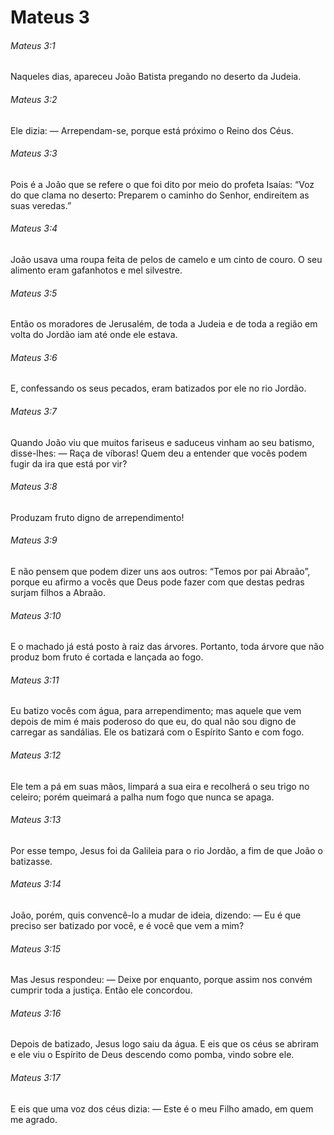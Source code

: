 # Mateus 3

###### Mateus 3:1

Naqueles dias, apareceu João Batista pregando no deserto da Judeia.

###### Mateus 3:2

Ele dizia: — Arrependam-se, porque está próximo o Reino dos Céus.

###### Mateus 3:3

Pois é a João que se refere o que foi dito por meio do profeta Isaías: “Voz do que clama no deserto: Preparem o caminho do Senhor, endireitem as suas veredas.”

###### Mateus 3:4

João usava uma roupa feita de pelos de camelo e um cinto de couro. O seu alimento eram gafanhotos e mel silvestre.

###### Mateus 3:5

Então os moradores de Jerusalém, de toda a Judeia e de toda a região em volta do Jordão iam até onde ele estava.

###### Mateus 3:6

E, confessando os seus pecados, eram batizados por ele no rio Jordão.

###### Mateus 3:7

Quando João viu que muitos fariseus e saduceus vinham ao seu batismo, disse-lhes: — Raça de víboras! Quem deu a entender que vocês podem fugir da ira que está por vir?

###### Mateus 3:8

Produzam fruto digno de arrependimento!

###### Mateus 3:9

E não pensem que podem dizer uns aos outros: “Temos por pai Abraão”, porque eu afirmo a vocês que Deus pode fazer com que destas pedras surjam filhos a Abraão.

###### Mateus 3:10

E o machado já está posto à raiz das árvores. Portanto, toda árvore que não produz bom fruto é cortada e lançada ao fogo.

###### Mateus 3:11

Eu batizo vocês com água, para arrependimento; mas aquele que vem depois de mim é mais poderoso do que eu, do qual não sou digno de carregar as sandálias. Ele os batizará com o Espírito Santo e com fogo.

###### Mateus 3:12

Ele tem a pá em suas mãos, limpará a sua eira e recolherá o seu trigo no celeiro; porém queimará a palha num fogo que nunca se apaga.

###### Mateus 3:13

Por esse tempo, Jesus foi da Galileia para o rio Jordão, a fim de que João o batizasse.

###### Mateus 3:14

João, porém, quis convencê-lo a mudar de ideia, dizendo: — Eu é que preciso ser batizado por você, e é você que vem a mim?

###### Mateus 3:15

Mas Jesus respondeu: — Deixe por enquanto, porque assim nos convém cumprir toda a justiça. Então ele concordou.

###### Mateus 3:16

Depois de batizado, Jesus logo saiu da água. E eis que os céus se abriram e ele viu o Espírito de Deus descendo como pomba, vindo sobre ele.

###### Mateus 3:17

E eis que uma voz dos céus dizia: — Este é o meu Filho amado, em quem me agrado.

